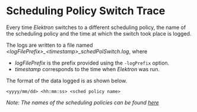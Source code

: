 # Scheduling Policy Switch Trace

Every time _Elektron_ switches to a different scheduling policy, the name of the scheduling policy and the time at which the switch took place is logged.

The logs are written to a file named _\<logFilePrefix\>\_\<timestamp\>\_schedPolSwitch.log_, where
* _logFilePrefix_ is the prefix provided using the `-logPrefix` option.
* _timestamp_ corresponds to the time when _Elektron_ was run.

The format of the data logged is as shown below.
```
<yyyy/mm/dd> <hh:mm:ss> <sched policy name>
```

_Note: The names of the scheduling policies can be found [here](https://gitlab.com/spdf/elektron/blob/master/schedulers/store.go#L14)_

